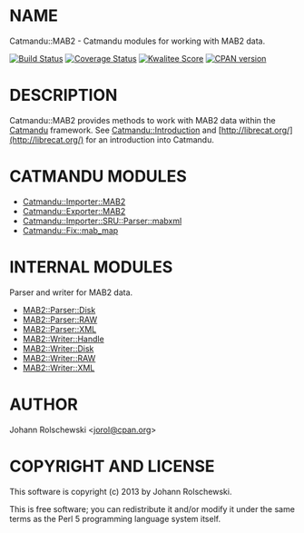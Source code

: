 # NAME

Catmandu::MAB2 - Catmandu modules for working with MAB2 data.

[![Build Status](https://travis-ci.org/jorol/Catmandu-MAB2.png)](https://travis-ci.org/jorol/Catmandu-MAB2)
[![Coverage Status](https://coveralls.io/repos/jorol/Catmandu-MAB2/badge.png?branch=devel)](https://coveralls.io/r/jorol/Catmandu-MAB2?branch=devel)
[![Kwalitee Score](http://cpants.cpanauthors.org/dist/Catmandu-MAB2.png)](http://cpants.cpanauthors.org/dist/Catmandu-MAB2)
[![CPAN version](https://badge.fury.io/pl/Catmandu-MAB2.png)](http://badge.fury.io/pl/Catmandu-MAB2)

# DESCRIPTION

Catmandu::MAB2 provides methods to work with MAB2 data within the [Catmandu](https://metacpan.org/pod/Catmandu)
framework. See [Catmandu::Introduction](https://metacpan.org/pod/Catmandu::Introduction) and [http://librecat.org/](http://librecat.org/) for an
introduction into Catmandu.

# CATMANDU MODULES

- [Catmandu::Importer::MAB2](https://metacpan.org/pod/Catmandu::Importer::MAB2)
- [Catmandu::Exporter::MAB2](https://metacpan.org/pod/Catmandu::Exporter::MAB2)
- [Catmandu::Importer::SRU::Parser::mabxml](https://metacpan.org/pod/Catmandu::Importer::SRU::Parser::mabxml)
- [Catmandu::Fix::mab\_map](https://metacpan.org/pod/Catmandu::Fix::mab_map)

# INTERNAL MODULES

Parser and writer for MAB2 data.

- [MAB2::Parser::Disk](https://metacpan.org/pod/MAB2::Parser::Disk)
- [MAB2::Parser::RAW](https://metacpan.org/pod/MAB2::Parser::RAW)
- [MAB2::Parser::XML](https://metacpan.org/pod/MAB2::Parser::XML)
- [MAB2::Writer::Handle](https://metacpan.org/pod/MAB2::Writer::Handle)
- [MAB2::Writer::Disk](https://metacpan.org/pod/MAB2::Writer::Disk)
- [MAB2::Writer::RAW](https://metacpan.org/pod/MAB2::Writer::RAW)
- [MAB2::Writer::XML](https://metacpan.org/pod/MAB2::Writer::XML)

# AUTHOR

Johann Rolschewski &lt;jorol@cpan.org>

# COPYRIGHT AND LICENSE

This software is copyright (c) 2013 by Johann Rolschewski.

This is free software; you can redistribute it and/or modify it under
the same terms as the Perl 5 programming language system itself.
